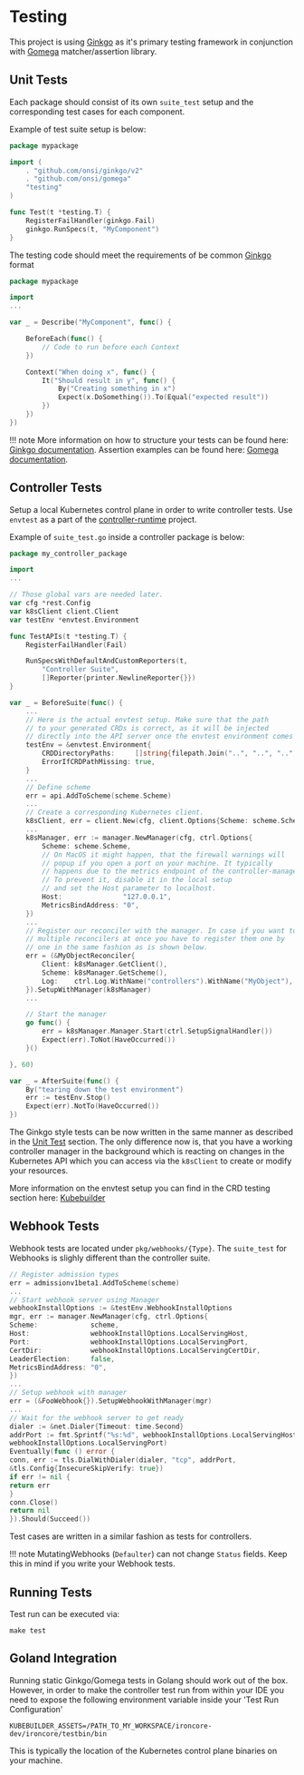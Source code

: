 # Testing

This project is using [Ginkgo](https://onsi.github.io/ginkgo/) as it's primary testing framework in conjunction with
[Gomega](https://onsi.github.io/gomega/) matcher/assertion library.

## Unit Tests

Each package should consist of its own `suite_test` setup and the corresponding test cases for each component.

Example of test suite setup is below:

```go
package mypackage

import (
	. "github.com/onsi/ginkgo/v2"
	. "github.com/onsi/gomega"
	"testing"
)

func Test(t *testing.T) {
	RegisterFailHandler(ginkgo.Fail)
	ginkgo.RunSpecs(t, "MyComponent")
}
```

The testing code should meet the requirements of be common [Ginkgo](https://onsi.github.io/ginkgo/) format

```go
package mypackage

import
...

var _ = Describe("MyComponent", func() {

	BeforeEach(func() {
		// Code to run before each Context
	})

	Context("When doing x", func() {
		It("Should result in y", func() {
			By("Creating something in x")
			Expect(x.DoSomething()).To(Equal("expected result"))
		})
	})
})
```

!!! note More information on how to structure your tests can be found
here: [Ginkgo documentation](https://onsi.github.io/ginkgo/#structuring-your-specs). Assertion examples can be found
here: [Gomega documentation](https://onsi.github.io/gomega/#making-assertions).

## Controller Tests

Setup a local Kubernetes control plane in order to write controller tests. Use `envtest` as a part of
the [controller-runtime](https://github.com/kubernetes-sigs/controller-runtime) project.

Example of `suite_test.go` inside a controller package is below:

```go
package my_controller_package

import
...

// Those global vars are needed later.
var cfg *rest.Config
var k8sClient client.Client
var testEnv *envtest.Environment

func TestAPIs(t *testing.T) {
	RegisterFailHandler(Fail)

	RunSpecsWithDefaultAndCustomReporters(t,
		"Controller Suite",
		[]Reporter{printer.NewlineReporter{}})
}

var _ = BeforeSuite(func() {
	...
	// Here is the actual envtest setup. Make sure that the path
	// to your generated CRDs is correct, as it will be injected
	// directly into the API server once the envtest environment comes up.
	testEnv = &envtest.Environment{
		CRDDirectoryPaths:     []string{filepath.Join("..", "..", "..", "config", "crd", "bases")},
		ErrorIfCRDPathMissing: true,
	}
	...
	// Define scheme
	err = api.AddToScheme(scheme.Scheme)
	...
	// Create a corresponding Kubernetes client.
	k8sClient, err = client.New(cfg, client.Options{Scheme: scheme.Scheme})
	...
	k8sManager, err := manager.NewManager(cfg, ctrl.Options{
		Scheme: scheme.Scheme,
		// On MacOS it might happen, that the firewall warnings will
		// popup if you open a port on your machine. It typically
		// happens due to the metrics endpoint of the controller-manager.
		// To prevent it, disable it in the local setup
		// and set the Host parameter to localhost.
		Host:               "127.0.0.1",
		MetricsBindAddress: "0",
	})
	...
	// Register our reconciler with the manager. In case if you want to test
	// multiple reconcilers at once you have to register them one by
	// one in the same fashion as is shown below.
	err = (&MyObjectReconciler{
		Client: k8sManager.GetClient(),
		Scheme: k8sManager.GetScheme(),
		Log:    ctrl.Log.WithName("controllers").WithName("MyObject"),
	}).SetupWithManager(k8sManager)
	...

	// Start the manager
	go func() {
		err = k8sManager.Manager.Start(ctrl.SetupSignalHandler())
		Expect(err).ToNot(HaveOccurred())
	}()

}, 60)

var _ = AfterSuite(func() {
	By("tearing down the test environment")
	err := testEnv.Stop()
	Expect(err).NotTo(HaveOccurred())
})
```

The Ginkgo style tests can be now written in the same manner as described in the [Unit Test](#unit-tests) section. The
only difference now is, that you have a working controller manager in the background which is reacting on changes in the
Kubernetes API which you can access via the `k8sClient` to create or modify your resources.

More information on the envtest setup you can find in the CRD testing section
here: [Kubebuilder](https://book.kubebuilder.io/reference/envtest.html)

## Webhook Tests

Webhook tests are located under `pkg/webhooks/{Type}`. The `suite_test` for Webhooks is slighly different than the
controller suite.

```go
// Register admission types
err = admissionv1beta1.AddToScheme(scheme)
...
// Start webhook server using Manager
webhookInstallOptions := &testEnv.WebhookInstallOptions
mgr, err := manager.NewManager(cfg, ctrl.Options{
Scheme:             scheme,
Host:               webhookInstallOptions.LocalServingHost,
Port:               webhookInstallOptions.LocalServingPort,
CertDir:            webhookInstallOptions.LocalServingCertDir,
LeaderElection:     false,
MetricsBindAddress: "0",
})
...
// Setup webhook with manager
err = (&FooWebhook{}).SetupWebhookWithManager(mgr)
...
// Wait for the webhook server to get ready
dialer := &net.Dialer{Timeout: time.Second}
addrPort := fmt.Sprintf("%s:%d", webhookInstallOptions.LocalServingHost,
webhookInstallOptions.LocalServingPort)
Eventually(func () error {
conn, err := tls.DialWithDialer(dialer, "tcp", addrPort,
&tls.Config{InsecureSkipVerify: true})
if err != nil {
return err
}
conn.Close()
return nil
}).Should(Succeed())
```

Test cases are written in a similar fashion as tests for controllers.

!!! note MutatingWebhooks (`Defaulter`) can not change `Status` fields. Keep this in mind if you write your Webhook
tests.

## Running Tests

Test run can be executed via:

```shell
make test
```

## Goland Integration

Running static Ginkgo/Gomega tests in Golang should work out of the box. However, in order to make the controller test
run from within your IDE you need to expose the following environment variable inside your 'Test Run Configuration'

```shell
KUBEBUILDER_ASSETS=/PATH_TO_MY_WORKSPACE/ironcore-dev/ironcore/testbin/bin
```

This is typically the location of the Kubernetes control plane binaries on your machine.
